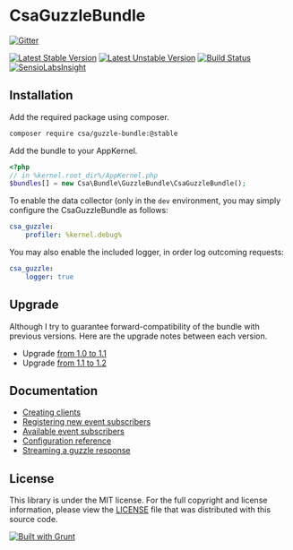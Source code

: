 CsaGuzzleBundle
===============

[![Gitter](https://badges.gitter.im/Join%20Chat.svg)](https://gitter.im/csarrazi/CsaGuzzleBundle?utm_source=badge&utm_medium=badge&utm_campaign=pr-badge&utm_content=badge)

[![Latest Stable Version](https://poser.pugx.org/csa/guzzle-bundle/v/stable.png)](https://packagist.org/packages/csa/guzzle-bundle "Latest Stable Version")
[![Latest Unstable Version](https://poser.pugx.org/csa/guzzle-bundle/v/unstable.png)](https://packagist.org/packages/csa/guzzle-bundle "Latest Unstable Version")
[![Build Status](https://travis-ci.org/csarrazi/CsaGuzzleBundle.png?branch=master)](https://travis-ci.org/csarrazi/CsaGuzzleBundle "Build status")
[![SensioLabsInsight](https://insight.sensiolabs.com/projects/eceadd60-cc6c-473c-9d20-e8207654d70b/mini.png)](https://insight.sensiolabs.com/projects/eceadd60-cc6c-473c-9d20-e8207654d70b "SensioLabsInsight")

Installation
------------

Add the required package using composer.

```bash
composer require csa/guzzle-bundle:@stable
```

Add the bundle to your AppKernel.

```php
<?php
// in %kernel.root_dir%/AppKernel.php
$bundles[] = new Csa\Bundle\GuzzleBundle\CsaGuzzleBundle();
```

To enable the data collector (only in the ```dev``` environment, you may simply
configure the CsaGuzzleBundle as follows:

```yml
csa_guzzle:
    profiler: %kernel.debug%
```

You may also enable the included logger, in order log outcoming requests:

```yml
csa_guzzle:
    logger: true
```

Upgrade
-------

Although I try to guarantee forward-compatibility of the bundle with previous versions.
Here are the upgrade notes between each version.

* Upgrade [from 1.0 to 1.1](UPGRADE-1.1.md)
* Upgrade [from 1.1 to 1.2](UPGRADE-1.2.md)

Documentation
-------------

* [Creating clients](src/Resources/doc/clients.md)
* [Registering new event subscribers](src/Resources/doc/event_subscribers.md)
* [Available event subscribers](src/Resources/doc/available_subscribers.md)
* [Configuration reference](src/Resources/doc/configuration_reference.md)
* [Streaming a guzzle response](src/Resources/doc/response_streaming.md)

License
-------

This library is under the MIT license. For the full copyright and license
information, please view the [LICENSE](src/Resources/meta/LICENSE) file that was
distributed with this source code.

[![Built with Grunt](https://cdn.gruntjs.com/builtwith.png)](http://gruntjs.com/)

